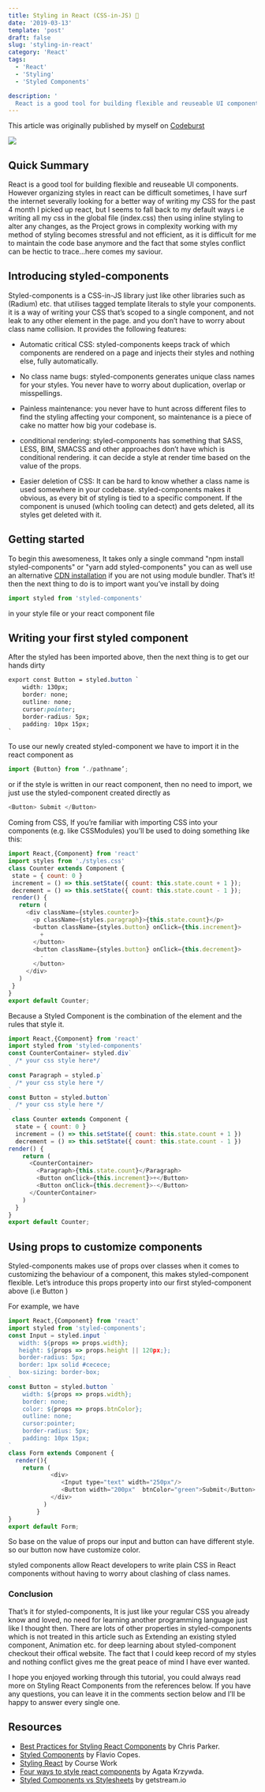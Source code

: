 ```yaml
---
title: Styling in React (CSS-in-JS) 💅
date: '2019-03-13'
template: 'post'
draft: false
slug: 'styling-in-react'
category: 'React'
tags:
  - 'React'
  - 'Styling'
  - 'Styled Components'

description: '
  React is a good tool for building flexible and reuseable UI components. However organizing styles in react can be difficult sometimes, I have surf the internet severally looking for a better way of writing my CSS for the past 4 month I picked up react, but I seems to fall back to my default ways i.e writing all my css in the global file (index.css) then using inline styling to alter any changes, as the Project grows in complexity working with my method of styling becomes stressful and not efficient, as it is difficult for me to maintain the code base anymore and the fact that some styles conflict can be hectic to trace'.
---
```


This article was originally published by myself on [Codeburst](https://codeburst.io/styling-in-react-css-in-js-47a68c15a770)

![](https://res.cloudinary.com/chisom5/image/upload/v1618336928/styled.png)

## Quick Summary

React is a good tool for building flexible and reuseable UI components. However organizing styles in react can be difficult sometimes, I have surf the internet severally looking for a better way of writing my CSS for the past 4 month I picked up react, but I seems to fall back to my default ways i.e writing all my css in the global file (index.css) then using inline styling to alter any changes, as the Project grows in complexity working with my method of styling becomes stressful and not efficient, as it is difficult for me to maintain the code base anymore and the fact that some styles conflict can be hectic to trace...here comes my saviour.

## Introducing styled-components

Styled-components is a CSS-in-JS library just like other libraries such as (Radium) etc. that utilises tagged template literals to style your components. it is a way of writing your CSS that’s scoped to a single component, and not leak to any other element in the page. and you don’t have to worry about class name collision. It provides the following features:

- Automatic critical CSS: styled-components keeps track of which components are rendered on a page and injects their styles and nothing else, fully automatically.

- No class name bugs: styled-components generates unique class names for your styles. You never have to worry about duplication, overlap or misspellings.

- Painless maintenance: you never have to hunt across different files to find the styling affecting your component, so maintenance is a piece of cake no matter how big your codebase is.

- conditional rendering: styled-components has something that SASS, LESS, BIM, SMACSS and other approaches don’t have which is conditional rendering. it can decide a style at render time based on the value of the props.

- Easier deletion of CSS: It can be hard to know whether a class name is used somewhere in your codebase. styled-components makes it obvious, as every bit of styling is tied to a specific component. If the component is unused (which tooling can detect) and gets deleted, all its styles get deleted with it.

## Getting started

To begin this awesomeness, It takes only a single command "npm install styled-components" or "yarn add styled-components" you can as well use an alternative [CDN installation](https://unpkg.com/styled-components@5.2.3/dist/styled-components.min.js) if you are not using module bundler. That’s it! then the next thing to do is to import want you’ve install by doing 

```js
import styled from 'styled-components'

```
in your style file or your react component file

## Writing your first styled component 

After the styled has been imported above, then the next thing is to get our hands dirty 

```css
export const Button = styled.button `
    width: 130px;
    border: none;
    outline: none;
    cursor:pointer;
    border-radius: 5px;
    padding: 10px 15px;
`
```
To use our newly created styled-component we have to import it in the react component as 
```js
import {Button} from ‘./pathname’;
```
or if the style is written in our react component, then no need to import, we just use the styled-component created directly as 
```js 
<Button> Submit </Button>
 ```
 Coming from CSS, If you’re familiar with importing CSS into your components (e.g. like CSSModules) you’ll be used to doing something like this:
 ```js
 import React,{Component} from 'react'
import styles from './styles.css'
class Counter extends Component {
  state = { count: 0 }
  increment = () => this.setState({ count: this.state.count + 1 });
  decrement = () => this.setState({ count: this.state.count - 1 });
  render() {
    return (
      <div className={styles.counter}>
        <p className={styles.paragraph}>{this.state.count}</p>
        <button className={styles.button} onClick={this.increment}>
          +
        </button>
        <button className={styles.button} onClick={this.decrement}>
          -
        </button>
      </div>
    )
  }
}
export default Counter;
```
Because a Styled Component is the combination of the element and the rules that style it.

``` js
import React,{Component} from 'react'
import styled from 'styled-components'
const CounterContainer= styled.div`
  /* your css style here*/
`
const Paragraph = styled.p`
  /* your css style here */
`
const Button = styled.button`
  /* your css style here */
`
 class Counter extends Component {
  state = { count: 0 }
  increment = () => this.setState({ count: this.state.count + 1 })
  decrement = () => this.setState({ count: this.state.count - 1 })
render() {
    return (
      <CounterContainer>
        <Paragraph>{this.state.count}</Paragraph>
        <Button onClick={this.increment}>+</Button>
        <Button onClick={this.decrement}>-</Button>
      </CounterContainer>
    )
  }
}
export default Counter;
```
## Using props to customize components

Styled-components makes use of props over classes when it comes to customizing the behaviour of a component, this makes styled-component flexible.
Let’s introduce this props property into our first styled-component above (i.e Button )

For example, we have 

```js
import React,{Component} from 'react'
import styled from 'styled-components';
const Input = styled.input ` 
   width: ${props => props.width};
   height: ${props => props.height || 120px;};
   border-radius: 5px;
   border: 1px solid #cecece;
   box-sizing: border-box;
`
const Button = styled.button `
    width: ${props => props.width};
    border: none;
    color: ${props => props.btnColor};    
    outline: none;   
    cursor:pointer;
    border-radius: 5px;
    padding: 10px 15px;
`
class Form extends Component {
  render(){
    return (
            <div>
               <Input type="text" width="250px"/>
               <Button width="200px"  btnColor="green">Submit</Button>
            </div>
          )
        }
}
export default Form;
```
So base on the value of props our input and button can have different style. so our button now have customize color.

styled components allow React developers to write plain CSS in React components without having to worry about clashing of class names.

### Conclusion

That’s it for styled-components, It is just like your regular CSS you already know and loved, no need for learning another programming language just like I thought then. There are lots of other properties in styled-components which is not treated in this article such as Extending an existing styled component, Animation etc. for deep learning about styled-component checkout their offical website. The fact that I could keep record of my styles and nothing conflict gives me the great peace of mind I have ever wanted.

I hope you enjoyed working through this tutorial, you could always read more on Styling React Components from the references below. If you have any questions, you can leave it in the comments section below and I’ll be happy to answer every single one.


## Resources

- [Best Practices for Styling React Components](https://app.pluralsight.com/guides/best-practices-styling-react-components) by Chris Parker.
- [Styled Components](https://flaviocopes.com/styled-components/) by Flavio Copes.
- [Styling React](https://coursework.vschool.io/styling-in-react/) by Course Work
- [Four ways to style react components](https://codeburst.io/4-four-ways-to-style-react-components-ac6f323da822) by Agata Krzywda.
- [Styled Components vs Stylesheets](https://getstream.io/blog/styled-components-vs-css-stylesheets/) by getstream.io
